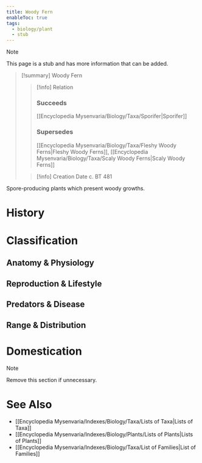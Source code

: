 ```yaml
---
title: Woody Fern
enableToc: true
tags:
  - biology/plant
  - stub
---
```


> [!note]
> This page is a stub and has more information that can be added.

> [!summary] Woody Fern
> > [!info] Relation
> > ### Succeeds
> > [[Encyclopedia Mysenvaria/Biology/Taxa/Sporifer|Sporifer]]
> > ### Supersedes
> > [[Encyclopedia Mysenvaria/Biology/Taxa/Fleshy Woody Ferns|Fleshy Woody Ferns]], [[Encyclopedia Mysenvaria/Biology/Taxa/Scaly Woody Ferns|Scaly Woody Ferns]]
>
> > [!info] Creation Date
> > c. BT 481

Spore-producing plants which present woody growths.
# History

# Classification
## Anatomy & Physiology

## Reproduction & Lifestyle

## Predators & Disease

## Range & Distribution

# Domestication

> [!note]
> Remove this section if unnecessary.
# See Also
- [[Encyclopedia Mysenvaria/Indexes/Biology/Taxa/Lists of Taxa|Lists of Taxa]]
- [[Encyclopedia Mysenvaria/Indexes/Biology/Plants/Lists of Plants|Lists of Plants]]
- [[Encyclopedia Mysenvaria/Indexes/Biology/Taxa/List of Families|List of Families]]
